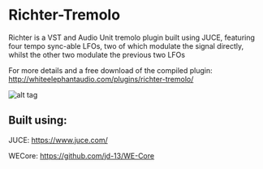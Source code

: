 # Richter-Tremolo
Richter is a VST and Audio Unit tremolo plugin built using JUCE, featuring four tempo sync-able LFOs, two of which modulate the signal directly, whilst the other two modulate the previous two LFOs

For more details and a free download of the compiled plugin: http://whiteelephantaudio.com/plugins/richter-tremolo/

![alt tag](https://whiteelephantaudio.com/wp/wp-content/uploads/2014/06/Richter-v2.0.0-Screen-Shot.png)

## Built using:  

JUCE: https://www.juce.com/  

WECore: https://github.com/jd-13/WE-Core  
